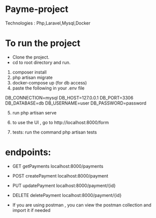 # Payme-project

Technologies : Php,Laravel,Mysql,Docker
# To run the project


- Clone the project.
- cd to root directory and run.
1) composer install
2) php artisan migrate
3) docker-compose up (for db access)
4) paste the following in your .env file

DB_CONNECTION=mysql
DB_HOST=127.0.0.1
DB_PORT=3306
DB_DATABASE=db
DB_USERNAME=user
DB_PASSWORD=password

5) run php artisan serve

6) to use the UI , go to http://localhost:8000/form

7) tests: run the command php artisan tests




# endpoints:
- GET getPayments localhost:8000/payments 
- POST createPayment  localhost:8000/payment
- PUT updatePayment localhost:8000/payment/{id}
- DELETE deletePayment localhost:8000/payment/{id}

- If you are using postman , you can view the postman collection and import it if needed


